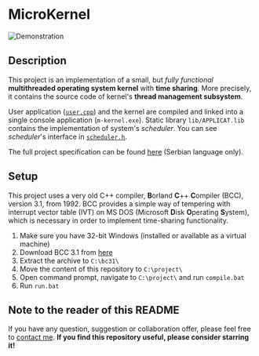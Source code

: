 # MicroKernel

![Demonstration](demo/demo.gif)

## Description

This project is an implementation of a small, but *fully functional* **multithreaded operating system kernel** with **time sharing**.
More precisely, it contains the source code of kernel's **thread management subsystem**.

User application ([`user.cpp`](src/user.cpp)) and the kernel are compiled and linked into a single console application (`m-kernel.exe`).
Static library `lib/APPLICAT.lib` contains the implementation of system's *scheduler*.
You can see *scheduler*'s interface in [`scheduler.h`](h/schedule.h).

The full project specification can be found [here](https://1drv.ms/b/s!AuZ7wmWsDfythjdUikBibqfRTVH2) (Serbian language only).

## Setup

This project uses a very old C++ compiler, **B**orland **C**++ **C**ompiler (BCC), version 3.1, from 1992.
BCC provides a simple way of tempering with interrupt vector table (IVT) on MS DOS (Microsoft **D**isk **O**perating **S**ystem), which is necessary in order to implement time-sharing functionality.

1. Make sure you have 32-bit Windows (installed or available as a virtual machine)
2. Download BCC 3.1 from [here](https://1drv.ms/u/s!AuZ7wmWsDfythjZTNW7PU0fB466C?e=Xtk0uW)
3. Extract the archive to `C:\bc31\`
4. Move the content of this repository to `C:\project\`
5. Open command prompt, navigate to `C:\project\` and run `compile.bat`
6. Run `run.bat`

## Note to the reader of this README

If you have any question, suggestion or collaboration offer, please feel free to [contact me](mailto:danijel.askov@gmail.com).
**If you find this repository useful, please consider starring it!**